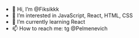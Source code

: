 - 👋 Hi, I’m @Fiksikkk
- 👀 I’m interested in JavaScript, React, HTML, CSS
- 🌱 I’m currently learning React
- 📫 How to reach me: tg @Pelmenevich 

<!---
Fiksikkk/Fiksikkk is a ✨ special ✨ repository because its `README.md` (this file) appears on your GitHub profile.
You can click the Preview link to take a look at your changes.
--->
